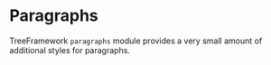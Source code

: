 # Paragraphs

TreeFramework `paragraphs` module provides a very small amount of additional
styles for paragraphs.
